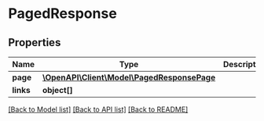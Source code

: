 # PagedResponse

## Properties
Name | Type | Description | Notes
------------ | ------------- | ------------- | -------------
**page** | [**\OpenAPI\Client\Model\PagedResponsePage**](PagedResponsePage.md) |  | [optional] 
**links** | **object[]** |  | [optional] 

[[Back to Model list]](../README.md#documentation-for-models) [[Back to API list]](../README.md#documentation-for-api-endpoints) [[Back to README]](../README.md)



